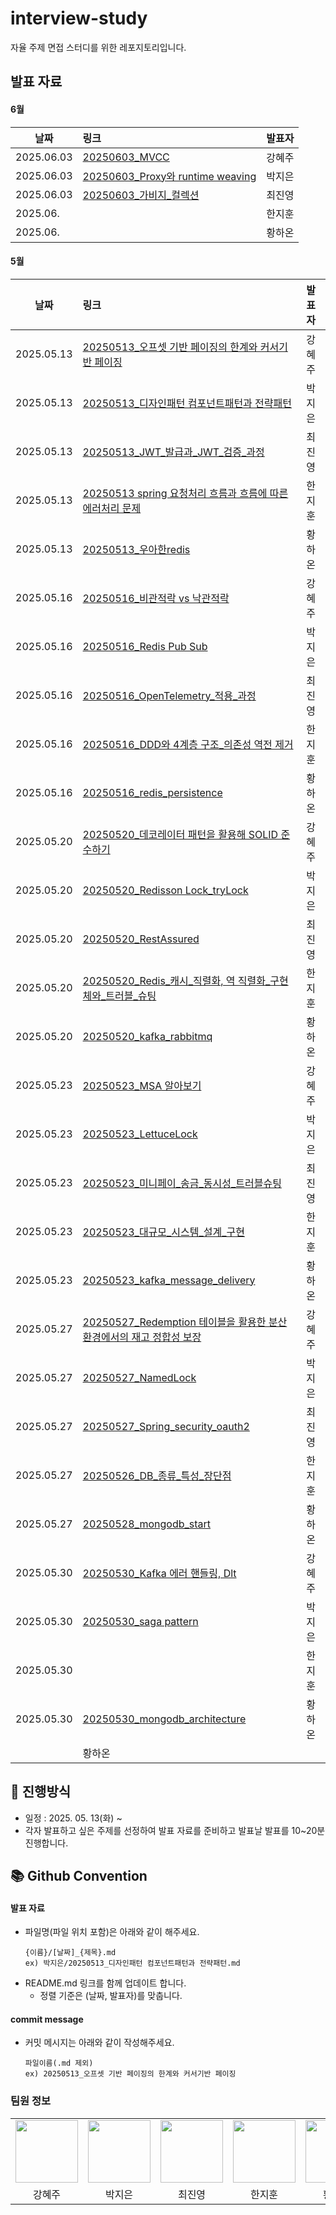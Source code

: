 # interview-study
자율 주제 면접 스터디를 위한 레포지토리입니다.

## 발표 자료
#### 6월
| 날짜         | 링크                                                                                                                | 발표자 |
|------------|:------------------------------------------------------------------------------------------------------------------|:----|
| 2025.06.03 | [20250603_MVCC](https://github.com/HI-dle/interview-study/blob/main/%EA%B0%95%ED%98%9C%EC%A3%BC/20250603_MVCC.md) | 강혜주 |
| 2025.06.03  | [20250603_Proxy와 runtime weaving](https://github.com/HI-dle/interview-study/blob/main/%EB%B0%95%EC%A7%80%EC%9D%80/20250603_Proxy%EC%99%80%20runtime%20weaving.md)                                                                                                                                                                                                                                                                                                                                                                        | 박지은  |
| 2025.06.03 | [20250603_가비지_컬렉션](https://github.com/HI-dle/interview-study/blob/main/%EC%B5%9C%EC%A7%84%EC%98%81/20250603_%EA%B0%80%EB%B9%84%EC%A7%80_%EC%BB%AC%EB%A0%89%EC%85%98.md)                                                                                              | 최진영 |
| 2025.06.   | []()                                                                                                              | 한지훈 |
| 2025.06.   | []()                                                                                                              | 황하온 |

#### 5월
| 날짜          | 링크                                                                                                                                                                                                                                                                                                                                                                                                                                                                                                                                       | 발표자  |
|-------------|:-----------------------------------------------------------------------------------------------------------------------------------------------------------------------------------------------------------------------------------------------------------------------------------------------------------------------------------------------------------------------------------------------------------------------------------------------------------------------------------------------------------------------------------------|:-----|
| 2025.05.13  | [20250513_오프셋 기반 페이징의 한계와 커서기반 페이징](https://github.com/HI-dle/interview-study/blob/main/%EA%B0%95%ED%98%9C%EC%A3%BC/20250513_%EC%98%A4%ED%94%84%EC%85%8B%20%EA%B8%B0%EB%B0%98%20%ED%8E%98%EC%9D%B4%EC%A7%95%EC%9D%98%20%ED%95%9C%EA%B3%84%EC%99%80%20%EC%BB%A4%EC%84%9C%EA%B8%B0%EB%B0%98%20%ED%8E%98%EC%9D%B4%EC%A7%95.md)                                                                                                                                                                                                              | 강혜주  |
| 2025.05.13  | [20250513_디자인패턴 컴포넌트패턴과 전략패턴](https://github.com/HI-dle/interview-study/blob/main/%EB%B0%95%EC%A7%80%EC%9D%80/20250513_%EB%94%94%EC%9E%90%EC%9D%B8%ED%8C%A8%ED%84%B4%20%EC%BB%B4%ED%8F%AC%EB%84%8C%ED%8A%B8%ED%8C%A8%ED%84%B4%EA%B3%BC%20%EC%A0%84%EB%9E%B5%ED%8C%A8%ED%84%B4.md)                                                                                                                                                                                                                                                        | 박지은  |
| 2025.05.13  | [20250513_JWT_발급과_JWT_검증_과정](https://github.com/HI-dle/interview-study/blob/main/%EC%B5%9C%EC%A7%84%EC%98%81/20250513_JWT_%EB%B0%9C%EA%B8%89%EA%B3%BC_JWT_%EA%B2%80%EC%A6%9D_%EA%B3%BC%EC%A0%95.md)                                                                                                                                                                                                                                                                                                                                      | 최진영  |
| 2025.05.13  | [20250513 spring 요청처리 흐름과 흐름에 따른 에러처리 문제](https://github.com/HI-dle/interview-study/blob/main/%ED%95%9C%EC%A7%80%ED%9B%88/spring%20%EC%9A%94%EC%B2%AD%EC%B2%98%EB%A6%AC%20%ED%9D%90%EB%A6%84%EA%B3%BC%20%ED%9D%90%EB%A6%84%EC%97%90%20%EB%94%B0%EB%A5%B8%20%EC%97%90%EB%9F%AC%EC%B2%98%EB%A6%AC%20%EB%AC%B8%EC%A0%9C.md)                                                                                                                                                                                                                 | 한지훈  |
| 2025.05.13  | [20250513_우아한redis](https://github.com/HI-dle/interview-study/blob/main/%20%ED%99%A9%ED%95%98%EC%98%A8/20250513_%EC%9A%B0%EC%95%84%ED%95%9Credis.md)                                                                                                                                                                                                                                                                                                                                                                                     | 황하온  |
| 2025.05.16  | [20250516_비관적락 vs 낙관적락](https://github.com/HI-dle/interview-study/blob/main/%EA%B0%95%ED%98%9C%EC%A3%BC/20250516_%EB%B9%84%EA%B4%80%EC%A0%81%EB%9D%BD%20vs%20%EB%82%99%EA%B4%80%EC%A0%81%EB%9D%BD.md)                                                                                                                                                                                                                                                                                                                                    | 강혜주  |
| 2025.05.16  | [20250516_Redis Pub Sub](https://github.com/HI-dle/interview-study/blob/main/%EB%B0%95%EC%A7%80%EC%9D%80/20250516_Redis%20Pub%20Sub.md)                                                                                                                                                                                                                                                                                                                                                                                                  | 박지은  |
| 2025.05.16  | [20250516_OpenTelemetry_적용_과정](https://github.com/HI-dle/interview-study/blob/main/%EC%B5%9C%EC%A7%84%EC%98%81/20250516_OpenTelemetry_%EC%A0%81%EC%9A%A9_%EA%B3%BC%EC%A0%95.md)                                                                                                                                                                                                                                                                                                                                                          | 최진영  |
| 2025.05.16  | [20250516_DDD와 4계층 구조_의존성 역전 제거](https://github.com/HI-dle/interview-study/blob/main/%ED%95%9C%EC%A7%80%ED%9B%88/20250516_DDD%EC%99%80%204%EA%B3%84%EC%B8%B5%20%EA%B5%AC%EC%A1%B0_%EC%9D%98%EC%A1%B4%EC%84%B1%20%EC%97%AD%EC%A0%84%20%EC%A0%9C%EA%B1%B0.md)                                                                                                                                                                                                                                                                              | 한지훈  |
| 2025.05.16  | [20250516_redis_persistence](https://github.com/HI-dle/interview-study/blob/main/%20%ED%99%A9%ED%95%98%EC%98%A8/20250516_redis_persistence.md)                                                                                                                                                                                                                                                                                                                                                                                           | 황하온  |
| 2025.05.20  | [20250520_데코레이터 패턴을 활용해 SOLID 준수하기](https://github.com/HI-dle/interview-study/blob/main/%EA%B0%95%ED%98%9C%EC%A3%BC/20250520_%EB%8D%B0%EC%BD%94%EB%A0%88%EC%9D%B4%ED%84%B0%20%ED%8C%A8%ED%84%B4%EC%9D%84%20%ED%99%9C%EC%9A%A9%ED%95%B4%20SOLID%20%EC%A4%80%EC%88%98%ED%95%98%EA%B8%B0.md)                                                                                                                                                                                                                                                | 강혜주  |
| 2025.05.20  | [20250520_Redisson Lock_tryLock](https://github.com/HI-dle/interview-study/blob/main/%EB%B0%95%EC%A7%80%EC%9D%80/20250520_Redisson%20Lock_tryLock.md)                                                                                                                                                                                                                                                                                                                                                                                    | 박지은  |
| 2025.05.20  | [20250520_RestAssured](https://github.com/HI-dle/interview-study/blob/main/%EC%B5%9C%EC%A7%84%EC%98%81/20250520_RestAssured.md)                                                                                                                                                                                                                                                                                                                                                                                                          | 최진영  |
| 2025.05.20  | [20250520_Redis_캐시_직렬화, 역 직렬화_구현체와_트러블_슈팅](https://github.com/HI-dle/interview-study/blob/main/%ED%95%9C%EC%A7%80%ED%9B%88/20250520_Redis_%EC%BA%90%EC%8B%9C_%EC%A7%81%EB%A0%AC%ED%99%94%2C%20%EC%97%AD%20%EC%A7%81%EB%A0%AC%ED%99%94_%EA%B5%AC%ED%98%84%EC%B2%B4%EC%99%80%20%ED%8A%B8%EB%9F%AC%EB%B8%94%20%EC%8A%88%ED%8C%85.md)                                                                                                                                                                                                        | 한지훈  |
| 2025.05.20  | [20250520_kafka_rabbitmq](https://github.com/HI-dle/interview-study/blob/main/%20%ED%99%A9%ED%95%98%EC%98%A8/20250520_kafka_rabbitmq.md)                                                                                                                                                                                                                                                                                                                                                                                                 | 황하온  |
| 2025.05.23  | [20250523_MSA 알아보기](https://github.com/HI-dle/interview-study/tree/main/%EA%B0%95%ED%98%9C%EC%A3%BC)                                                                                                                                                                                                                                                                                                                                                                                                                                     | 강혜주  |
| 2025.05.23  | [20250523_LettuceLock](https://github.com/HI-dle/interview-study/blob/main/%EB%B0%95%EC%A7%80%EC%9D%80/20250523_LettuceLock.md)                                                                                                                                                                                                                                                                                                                                                                                                          | 박지은  |
| 2025.05.23  | [20250523_미니페이_송금_동시성_트러블슈팅](https://github.com/HI-dle/interview-study/blob/main/%EC%B5%9C%EC%A7%84%EC%98%81/20250523_%EB%AF%B8%EB%8B%88%ED%8E%98%EC%9D%B4_%EC%86%A1%EA%B8%88_%EB%8F%99%EC%8B%9C%EC%84%B1_%ED%8A%B8%EB%9F%AC%EB%B8%94%EC%8A%88%ED%8C%85.md)                                                                                                                                                                                                                                                                              | 최진영  |
| 2025.05.23  | [20250523_대규모_시스템_설계_구현](https://github.com/HI-dle/interview-study/blob/main/%ED%95%9C%EC%A7%80%ED%9B%88/20250523_%EB%8C%80%EA%B7%9C%EB%AA%A8_%EC%8B%9C%EC%8A%A4%ED%85%9C_%EC%84%A4%EA%B3%84_%EA%B5%AC%ED%98%84.md)                                                                                                                                                                                                                                                                                                                      | 한지훈  |
| 2025.05.23  | [20250523_kafka_message_delivery](https://github.com/HI-dle/interview-study/blob/main/%ED%99%A9%ED%95%98%EC%98%A8/20250523_kafka_message_delivery.md)                                                                                                                                                                                                                                                                                                                                                                                    | 황하온  |
| 2025.05.27  | [20250527_Redemption 테이블을 활용한 분산 환경에서의 재고 정합성 보장](https://github.com/HI-dle/interview-study/blob/main/%EA%B0%95%ED%98%9C%EC%A3%BC/20250527_Redemption%20%ED%85%8C%EC%9D%B4%EB%B8%94%EC%9D%84%20%ED%99%9C%EC%9A%A9%ED%95%9C%20%EB%B6%84%EC%82%B0%20%ED%99%98%EA%B2%BD%EC%97%90%EC%84%9C%EC%9D%98%20%EC%9E%AC%EA%B3%A0%20%EC%A0%95%ED%95%A9%EC%84%B1%20%EB%B3%B4%EC%9E%A5.md)                                                                                                                                                              | 강혜주  |
| 2025.05.27  | [20250527_NamedLock](https://github.com/HI-dle/interview-study/blob/main/%EB%B0%95%EC%A7%80%EC%9D%80/20250527_NamedLock.md)                                                                                                                                                                                                                                                                                                                                                                                                              | 박지은  |
| 2025.05.27  | [20250527_Spring_security_oauth2](https://github.com/HI-dle/interview-study/blob/main/%EC%B5%9C%EC%A7%84%EC%98%81/20250527_Spring_security_oauth2.md)                                                                                                                                                                                                                                                                                                                                                                                    | 최진영  |
| 2025.05.27  | [20250526_DB_종류_특성_장단점](https://github.com/HI-dle/interview-study/blob/main/%ED%95%9C%EC%A7%80%ED%9B%88/20250526_DB_%EC%A2%85%EB%A5%98_%ED%8A%B9%EC%84%B1_%EC%9E%A5%EB%8B%A8%EC%A0%90.md)                                                                                                                                                                                                                                                                                                                                                | 한지훈  |
| 2025.05.27  | [20250528_mongodb_start](https://github.com/HI-dle/interview-study/blob/main/%ED%99%A9%ED%95%98%EC%98%A8/20250528_mongodb_start.md)                                                                                                                                                                                                                                                                                                                                                                                                      | 황하온  |
| 2025.05.30  | [20250530_Kafka 에러 핸들링, Dlt](https://github.com/HI-dle/interview-study/blob/main/%EA%B0%95%ED%98%9C%EC%A3%BC/20250530_Kafka%20%EC%97%90%EB%9F%AC%20%ED%95%B8%EB%93%A4%EB%A7%81%2C%20Dlt.md)                                                                                                                                                                                                                                                                                                                                              | 강혜주  |
| 2025.05.30  | [20250530_saga pattern](https://github.com/HI-dle/interview-study/blob/main/%EB%B0%95%EC%A7%80%EC%9D%80/20250530_saga%20pattern.md)                                                                                                                                                                                                                                                                                                                                                                                                      | 박지은  |
| 2025.05.30  | []()                                                                                                                                                                                                                                                                                                                                                                                                                                                                                                                                     | 한지훈  |
| 2025.05.30  | [20250530_mongodb_architecture](https://github.com/HI-dle/interview-study/blob/main/%ED%99%A9%ED%95%98%EC%98%A8/20250530_mongodb_architecture.md)                                                                                                                                                                                                                                                                                                                                                                                        | 황하온  |
                                                                                                                                                                                                                                                                                                                                                                                                                                                                                                                       | 황하온  |
## 📜 진행방식
- 일정 : 2025. 05. 13(화) ~
- 각자 발표하고 싶은 주제를 선정하여 발표 자료를 준비하고 발표날 발표를 10~20분 진행합니다.

## 📚 Github Convention

#### 발표 자료
- 파일명(파일 위치 포함)은 아래와 같이 해주세요.
  ```
  {이름}/[날짜]_{제목}.md
  ex) 박지은/20250513_디자인패턴 컴포넌트패턴과 전략패턴.md
  ```
- README.md 링크를 함께 업데이트 합니다.
  - 정렬 기준은 (날짜, 발표자)를 맞춥니다.

#### commit message
- 커밋 메시지는 아래와 같이 작성해주세요.
  ```
  파일이름(.md 제외)
  ex) 20250513_오프셋 기반 페이징의 한계와 커서기반 페이징
  ```

  
### 팀원 정보
<table>
    <tr>
        <td align="center">
            <a href="https://github.com/hyezuu"><img  width="100px" src="https://avatars.githubusercontent.com/u/147456219?v=4" /></a>
        </td>
        <td align="center">
            <a href="https://github.com/je-pa"><img  width="100px" src="https://avatars.githubusercontent.com/u/76720692?v=4" /></a>
        </td>
        <td align="center">
            <a href="https://github.com/cchoijjinyoung"><img  width="100px" src="https://avatars.githubusercontent.com/u/68311264?v=4" /></a>
        </td>
        <td align="center">
            <a href="https://github.com/hanjihoon03"><img  width="100px" src="https://avatars.githubusercontent.com/u/163777923?v=4" /></a>
        </td>
        <td align="center">
            <a href="https://github.com/HanaHww2"><img  width="100px" src="https://avatars.githubusercontent.com/u/62924471?v=4" /></a>
        </td>
    </tr>
    <tr>
        <td align="center">강혜주</td>
        <td align="center">박지은</td>
        <td align="center">최진영</td>
        <td align="center">한지훈</td>
        <td align="center">황하온</td>
    </tr>
</table>
